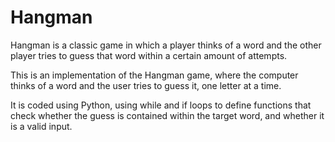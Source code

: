 # Hangman
Hangman is a classic game in which a player thinks of a word and the other player tries to guess that word within a certain amount of attempts.

This is an implementation of the Hangman game, where the computer thinks of a word and the user tries to guess it, one letter at a time.

It is coded using Python, using while and if loops to define functions that check whether the guess is contained within the target word, and whether it is a valid input.
